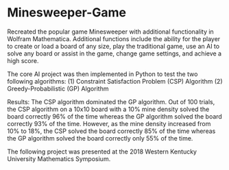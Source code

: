 # Minesweeper-Game
Recreated the popular game Minesweeper with additional functionality in Wolfram Mathematica. Additional functions include the ability for the player to create or load a board of any size, play the traditional game, use an AI to solve any board or assist in the game, change game settings, and achieve a high score.

The core AI project was then implemented in Python to test the two following algorithms:
(1) Constraint Satisfaction Problem (CSP) Algorithm
(2) Greedy-Probabilistic (GP) Algorithm

Results: 
The CSP algorithm dominated the GP algorithm. Out of 100 trials, the CSP algorithm on a 10x10 board with a 10% mine density solved the board correctly 96% of the time whereas the GP algorithm solved the board correctly 93% of the time. However, as the mine density increased from 10% to 18%, the CSP solved the board correctly 85% of the time whereas the GP algorithm solved the board correctly only 55% of the time.

The following project was presented at the 2018 Western Kentucky University Mathematics Symposium.
